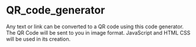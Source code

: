 # QR_code_generator
Any text or link can be converted to a QR code using this code generator. The QR Code will be sent to you in image format. JavaScript and HTML CSS will be used in its creation.
